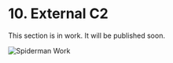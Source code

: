 # 10. External C2

This section is in work. It will be published soon.

![Spiderman Work](/images/Spiderman_work.png)
